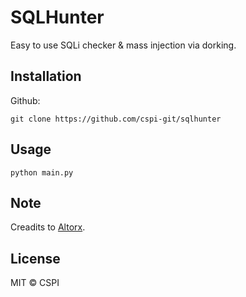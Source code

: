 # SQLHunter
Easy to use SQLi checker & mass injection via dorking.

## Installation
Github:
```
git clone https://github.com/cspi-git/sqlhunter
```

## Usage
```
python main.py
```

## Note
Creadits to [Altorx](https://github.com/iUseYahoo).

## License
MIT © CSPI